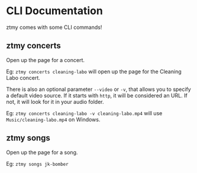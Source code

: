 # CLI Documentation

ztmy comes with some CLI commands!

## ztmy concerts <concert-slug>

Open up the page for a concert.

Eg: `ztmy concerts cleaning-labo` will open up the page for the Cleaning Labo concert.

There is also an optional parameter `--video` or `-v`, that allows you to specify a default video source. If it starts with `http`, it will be considered an URL. If not, it will look for it in your audio folder.

Eg: `ztmy concerts cleaning-labo -v cleaning-labo.mp4` will use `Music/cleaning-labo.mp4` on Windows.

## ztmy songs <song-slug>

Open up the page for a song.

Eg: `ztmy songs jk-bomber`
